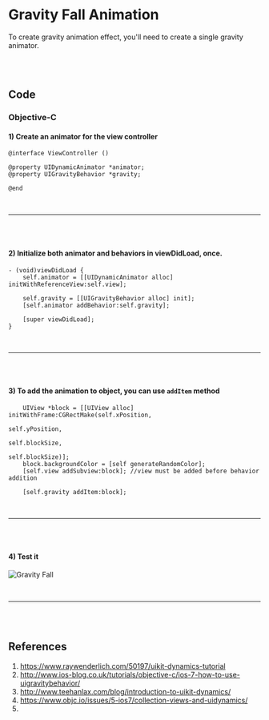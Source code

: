 # Gravity Fall Animation
To create gravity animation effect, you'll need to create a single gravity
animator.

<br><br>
## Code
### Objective-C
#### 1) Create an animator for the view controller
```
@interface ViewController ()

@property UIDynamicAnimator *animator;
@property UIGravityBehavior *gravity;

@end
```

<br><hr><br><br>

#### 2) Initialize both animator and behaviors in viewDidLoad, once.
```
- (void)viewDidLoad {
    self.animator = [[UIDynamicAnimator alloc] initWithReferenceView:self.view];
    
    self.gravity = [[UIGravityBehavior alloc] init];
    [self.animator addBehavior:self.gravity];
    
    [super viewDidLoad];
}

```

<br><hr><br><br>

#### 3) To add the animation to object, you can use ```addItem``` method
```
    UIView *block = [[UIView alloc] initWithFrame:CGRectMake(self.xPosition,
                                                             self.yPosition,
                                                             self.blockSize,
                                                             self.blockSize)];
    block.backgroundColor = [self generateRandomColor];
    [self.view addSubview:block]; //view must be added before behavior addition

    [self.gravity addItem:block];
```

<br><hr><br><br>

#### 4) Test it
![Gravity Fall](https://lh3.googleusercontent.com/uAkjHPUNEmBcHBTaEqwU1Nb4mw8TbpS_Z_pUK9vNHg77TMCY6btAim8m6Ezu_cHA1dEGhjIQ1xEBMPE2-8v3Mvw2K6snj8GN-nLgWQ3UfCFKEQliAjzRZiAMTE6r2I9QOQlJoZgCwwhU-nPN8JKV8ZecjD7NawXdtNd4-rUawe2Rzpn66JI0gRws_aFIWFH8rQ6M8VWi3O0aAZCfMvn6-AFILiaB2LQqYYmW4ncf8I56z1NBD8z_YV0c1CnABVZAWKWraHP3hKS9j9apa0IUYaWQHjzuk4-JhG30Mh7gGkzYMZl3HQGmPxL3vBU2dol6D86n_eCFVuE64zu_p1WCf3LRkX5IU8CIgUO_O2X55aGQRi3L5zKVDM91dd9wMRY7vnwN_atuVx551mal0mXMe4-sq2pHZugKmR0kOYrDdMSGego2wryF3YXvG5txFxjNr6t3JJrdKUS55tHgzS_d7y5TTo6ekYvzXtdhTZZhoBkUSYDwfZK50ft7-F3sgrk7s739NK5E8pJjL1AE-RL6FqJenDPz6J5Jq1Xltzrpz4kv6SUYfdo0i77x8Wtnpeh8VFOxdA=w480-h885-no)

<br><hr><br><br>

## References
1. https://www.raywenderlich.com/50197/uikit-dynamics-tutorial
2. http://www.ios-blog.co.uk/tutorials/objective-c/ios-7-how-to-use-uigravitybehavior/
3. http://www.teehanlax.com/blog/introduction-to-uikit-dynamics/
4. https://www.objc.io/issues/5-ios7/collection-views-and-uidynamics/
5. 